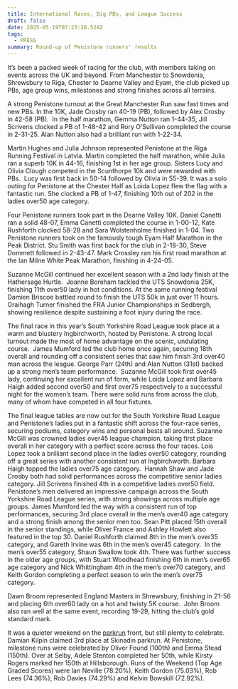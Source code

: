 ```yaml
---
title: International Races, Big PBs, and League Success
draft: false
date: 2025-05-19T07:23:28.528Z
tags:
  - PRESS
summary: Round-up of Penistone runners' results
---
```

It’s been a packed week of racing for the club, with members taking on events across the UK and beyond. From Manchester to Snowdonia, Shrewsbury to Riga, Chester to Dearne Valley and Eyam, the club picked up PBs, age group wins, milestones and strong finishes across all terrains.

A strong Penistone turnout at the Great Manchester Run saw fast times and new PBs. In the 10K, Jade Crosby ran 40-19 (PB), followed by Alex Crosby in 42-58 (PB).  In the half marathon, Gemma Nutton ran 1-44-35, Jill Scrivens clocked a PB of 1-48-42 and Rory O’Sullivan completed the course in 2-31-25. Alan Nutton also had a brilliant run with 1-22-34.

Martin Hughes and Julia Johnson represented Penistone at the Riga Running Festival in Latvia. Martin completed the half marathon, while Julia ran a superb 10K in 44-16, finishing 1st in her age group.  Sisters Lucy and Olivia Clough competed in the Scunthorpe 10k and were rewarded with PBs.  Lucy was first back in 50-14 followed by Olivia in 55-39. It was a solo outing for Penistone at the Chester Half as Loida Lopez flew the flag with a fantastic run. She clocked a PB of 1-47, finishing 10th out of 202 in the ladies over50 age category.

Four Penistone runners took part in the Dearne Valley 10K. Daniel Canetti ran a solid 48-07, Emma Canetti completed the course in 1-00-12, Kate Rushforth clocked 58-28 and Sara Wolstenholme finished in 1-04. Two Penistone runners took on the famously tough Eyam Half Marathon in the Peak District. Stu Smith was first back for the club in 2-18-30, Steve Dommett followed in 2-43-47.  Mark Crossley ran his first road marathon at the Ian Milne White Peak Marathon, finishing in 4-24-05.  

Suzanne McGill continued her excellent season with a 2nd lady finish at the Hathersage Hurtle.  Joanne Boreham tackled the UTS Snowdonia 25K, finishing 11th over50 lady in hot conditions. At the same running festival Damien Briscoe battled round to finish the UTS 50k in just over 11 hours.  Graihagh Turner finished the FRA Junior Championships in Sedbergh, showing resilience despite sustaining a foot injury during the race.

The final race in this year’s South Yorkshire Road League took place at a warm and blustery Ingbirchworth, hosted by Penistone. A strong local turnout made the most of home advantage on the scenic, undulating course.  James Mumford led the club home once again, securing 18th overall and rounding off a consistent series that saw him finish 3rd over40 man across the league. George Parr (24th) and Alan Nutton (31st) backed up a strong men’s team performance.  Suzanne McGill took first over45 lady, continuing her excellent run of form, while Loida Lopez and Barbara Haigh added second over50 and first over75 respectively to a successful night for the women’s team. There were solid runs from across the club, many of whom have competed in all four fixtures.  

The final league tables are now out for the South Yorkshire Road League and Penistone’s ladies put in a fantastic shift across the four-race series, securing podiums, category wins and personal bests all around. Suzanne McGill was crowned ladies over45 league champion, taking first place overall in her category with a perfect score across the four races. Lois Lopez took a brilliant second place in the ladies over50 category, rounding off a great series with another consistent run at Ingbirchworth. Barbara Haigh topped the ladies over75 age category.  Hannah Shaw and Jade Crosby both had solid performances across the competitive senior ladies category. Jill Scrivens finished 4th in a competitive ladies over50 field. Penistone’s men delivered an impressive campaign across the South Yorkshire Road League series, with strong showings across multiple age groups. James Mumford led the way with a consistent run of top performances, securing 3rd place overall in the men’s over40 age category and a strong finish among the senior men too. Sean Pitt placed 15th overall in the senior standings, while Oliver France and Ashley Howlett also featured in the top 30. Daniel Rushforth claimed 8th in the men’s over35 category, and Gareth Irvine was 6th in the men’s over45 category.  In the men’s over55 category, Shaun Swallow took 4th. There was further success in the older age groups, with Stuart Woodhead finishing 6th in men’s over65 age category and Nick Whittingham 4th in the men’s over70 category, and Keith Gordon completing a perfect season to win the men’s over75 category.

Dawn Broom represented England Masters in Shrewsbury, finishing in 21-56 and placing 6th over60 lady on a hot and twisty 5K course.  John Broom also ran well at the same event, recording 19-29, hitting the club’s gold standard mark.

It was a quieter weekend on the [parkrun](https://results.pfrac.co.uk/parkrun-2025/2025-05-17) front, but still plenty to celebrate. Damian Kilpin claimed 3rd place at Skinadin parkrun. At Penistone, milestone runs were celebrated by Oliver Found (100th) and Emma Stead (150th). Over at Selby, Adele Stenton completed her 50th, while Kirsty Rogers marked her 150th at Hillsborough. Runs of the Weekend (Top Age Graded Scores) were Ian Neville (78.20%), Keith Gordon (75.03%), Rob Lees (74.36%), Rob Davies (74.29%) and Kelvin Bowskill (72.92%).